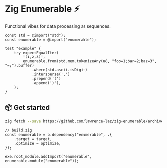 # Zig Enumerable ⚡

Functional vibes for data processing as sequences.

```zig
const std = @import("std");
const enumerable = @import("enumerable");

test "example" {
    try expectEqualIter(
        "(1,2,3)",
        enumerable.from(std.mem.tokenizeAny(u8, "foo=1;bar=2;baz=3", "=;").buffer)
            .where(std.ascii.isDigit)
            .intersperse(',')
            .prepend('(')
            .append(')'),
    );
}
```

## 📦 Get started

```bash
zig fetch --save https://github.com/lawrence-laz/zig-enumerable/archive/master.tar.gz
```

```zig
// build.zig
const enumerable = b.dependency("enumerable", .{
    .target = target,
    .optimize = optimize,
});

exe.root_module.addImport("enumerable", enumerable.module("enumerable"));
```

